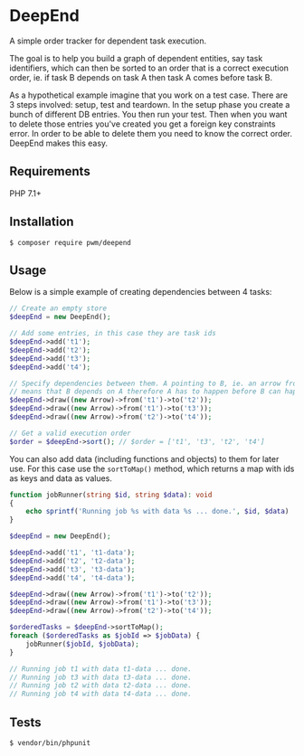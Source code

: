 # DeepEnd

A simple order tracker for dependent task execution.

The goal is to help you build a graph of dependent entities, say task identifiers, which can then be sorted to an order that is a correct execution order, ie. if task B depends on task A then task A comes before task B.

As a hypothetical example imagine that you work on a test case. There are 3 steps involved: setup, test and teardown. In the setup phase you create a bunch of different DB entries. You then run your test. Then when you want to delete those entries you've created you get a foreign key constraints error. In order to be able to delete them you need to know the correct order. DeepEnd makes this easy.
 
## Requirements

PHP 7.1+

## Installation

    $ composer require pwm/deepend

## Usage

Below is a simple example of creating dependencies between 4 tasks:

```php
// Create an empty store
$deepEnd = new DeepEnd();

// Add some entries, in this case they are task ids
$deepEnd->add('t1');
$deepEnd->add('t2');
$deepEnd->add('t3');
$deepEnd->add('t4');

// Specify dependencies between them. A pointing to B, ie. an arrow from A to B,
// means that B depends on A therefore A has to happen before B can happen.
$deepEnd->draw((new Arrow)->from('t1')->to('t2'));
$deepEnd->draw((new Arrow)->from('t1')->to('t3'));
$deepEnd->draw((new Arrow)->from('t2')->to('t4'));

// Get a valid execution order
$order = $deepEnd->sort(); // $order = ['t1', 't3', 't2', 't4']
```

You can also add data (including functions and objects) to them for later use. For this case use the `sortToMap()` method, which returns a map with ids as keys and data as values.

```php
function jobRunner(string $id, string $data): void
{
    echo sprintf('Running job %s with data %s ... done.', $id, $data) . PHP_EOL;
}

$deepEnd = new DeepEnd();

$deepEnd->add('t1', 't1-data');
$deepEnd->add('t2', 't2-data');
$deepEnd->add('t3', 't3-data');
$deepEnd->add('t4', 't4-data');

$deepEnd->draw((new Arrow)->from('t1')->to('t2'));
$deepEnd->draw((new Arrow)->from('t1')->to('t3'));
$deepEnd->draw((new Arrow)->from('t2')->to('t4'));

$orderedTasks = $deepEnd->sortToMap();
foreach ($orderedTasks as $jobId => $jobData) {
    jobRunner($jobId, $jobData);
}

// Running job t1 with data t1-data ... done.
// Running job t3 with data t3-data ... done.
// Running job t2 with data t2-data ... done.
// Running job t4 with data t4-data ... done.
```

## Tests

	$ vendor/bin/phpunit
